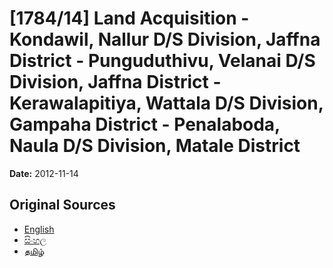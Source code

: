 # [1784/14] Land Acquisition - Kondawil, Nallur D/S Division, Jaffna District - Punguduthivu, Velanai D/S Division, Jaffna District - Kerawalapitiya, Wattala D/S Division, Gampaha District - Penalaboda, Naula D/S Division, Matale District

**Date:** 2012-11-14

## Original Sources

- [English](https://documents.gov.lk/view/extra-gazettes/2012/11/1784-14_E.pdf)
- [සිංහල](https://documents.gov.lk/view/extra-gazettes/2012/11/1784-14_S.pdf)
- [தமிழ்](https://documents.gov.lk/view/extra-gazettes/2012/11/1784-14_T.pdf)
